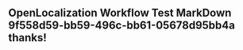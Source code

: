 <properties
ms.topic="hero-topic"
ms.test1="hero-topic"
ms.test2="test"/>

## OpenLocalization Workflow Test MarkDown 9f558d59-bb59-496c-bb61-05678d95bb4a thanks!
